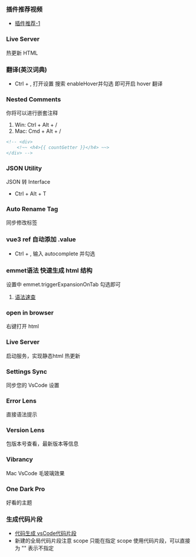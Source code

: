 <!--
 * @Date: 2022-07-20
 * @Author: 马晓川 maxc@dustess.com
 * @LastEditors: 马晓川 724503670@qq.com
 * @LastEditTime: 2022-09-17
 * @Description: 
-->
### 插件推荐视频
* [插件推荐-1](https://www.bilibili.com/video/BV19K4y137qb?spm_id_from=333.999.0.0&vd_source=3d9e9a0e7677ae790c38995a8e2d121a)

### Live Server
热更新 HTML

### 翻译(英汉词典)
* Ctrl + , 打开设置 搜索 enableHover并勾选 即可开启 hover 翻译

### Nested Comments
你将可以进行嵌套注释
1. Win: Ctrl + Alt + /
2. Mac: Cmd + Alt + /
```html
<!-- <div>
    <!~~ <h4>{{ countGetter }}</h4> ~~>
</div> -->
```

### JSON Utility
JSON 转 Interface
* Ctrl + Alt + T

### Auto Rename Tag
同步修改标签

### vue3 ref 自动添加 .value
* Ctrl + ,  输入 autocomplete 并勾选

### emmet语法 快速生成 html 结构
设置中 emmet.triggerExpansionOnTab 勾选即可
1. [语法速查](https://blog.csdn.net/syzdev/article/details/123826365)

### open in browser
右键打开 html

### Live Server
启动服务，实现静态html 热更新

### Settings Sync
同步您的 VsCode 设置

### Error Lens
直接语法提示

### Version Lens
包版本号查看，最新版本等信息

### Vibrancy
Mac VsCode 毛玻璃效果

### One Dark Pro
好看的主题


### 生成代码片段
* [代码生成 vsCode代码片段](https://snippet-generator.app/)
* 新建的全局代码片段注意 scope 只能在指定 scope 使用代码片段，可以直接为 "" 表示不指定